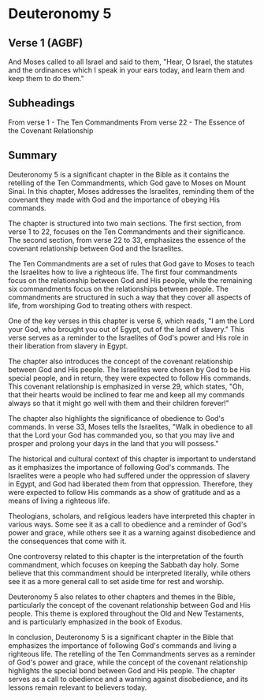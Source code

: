 # Deuteronomy 5

## Verse 1 (AGBF)

And Moses called to all Israel and said to them, "Hear, O Israel, the statutes and the ordinances which I speak in your ears today, and learn them and keep them to do them."

## Subheadings

From verse 1 - The Ten Commandments
From verse 22 - The Essence of the Covenant Relationship

## Summary

Deuteronomy 5 is a significant chapter in the Bible as it contains the retelling of the Ten Commandments, which God gave to Moses on Mount Sinai. In this chapter, Moses addresses the Israelites, reminding them of the covenant they made with God and the importance of obeying His commands.

The chapter is structured into two main sections. The first section, from verse 1 to 22, focuses on the Ten Commandments and their significance. The second section, from verse 22 to 33, emphasizes the essence of the covenant relationship between God and the Israelites.

The Ten Commandments are a set of rules that God gave to Moses to teach the Israelites how to live a righteous life. The first four commandments focus on the relationship between God and His people, while the remaining six commandments focus on the relationships between people. The commandments are structured in such a way that they cover all aspects of life, from worshiping God to treating others with respect.

One of the key verses in this chapter is verse 6, which reads, "I am the Lord your God, who brought you out of Egypt, out of the land of slavery." This verse serves as a reminder to the Israelites of God's power and His role in their liberation from slavery in Egypt.

The chapter also introduces the concept of the covenant relationship between God and His people. The Israelites were chosen by God to be His special people, and in return, they were expected to follow His commands. This covenant relationship is emphasized in verse 29, which states, "Oh, that their hearts would be inclined to fear me and keep all my commands always so that it might go well with them and their children forever!"

The chapter also highlights the significance of obedience to God's commands. In verse 33, Moses tells the Israelites, "Walk in obedience to all that the Lord your God has commanded you, so that you may live and prosper and prolong your days in the land that you will possess."

The historical and cultural context of this chapter is important to understand as it emphasizes the importance of following God's commands. The Israelites were a people who had suffered under the oppression of slavery in Egypt, and God had liberated them from that oppression. Therefore, they were expected to follow His commands as a show of gratitude and as a means of living a righteous life.

Theologians, scholars, and religious leaders have interpreted this chapter in various ways. Some see it as a call to obedience and a reminder of God's power and grace, while others see it as a warning against disobedience and the consequences that come with it.

One controversy related to this chapter is the interpretation of the fourth commandment, which focuses on keeping the Sabbath day holy. Some believe that this commandment should be interpreted literally, while others see it as a more general call to set aside time for rest and worship.

Deuteronomy 5 also relates to other chapters and themes in the Bible, particularly the concept of the covenant relationship between God and His people. This theme is explored throughout the Old and New Testaments, and is particularly emphasized in the book of Exodus.

In conclusion, Deuteronomy 5 is a significant chapter in the Bible that emphasizes the importance of following God's commands and living a righteous life. The retelling of the Ten Commandments serves as a reminder of God's power and grace, while the concept of the covenant relationship highlights the special bond between God and His people. The chapter serves as a call to obedience and a warning against disobedience, and its lessons remain relevant to believers today.